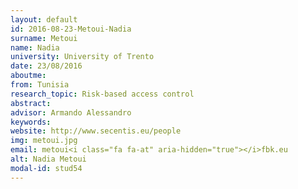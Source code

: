 ```yaml
---
layout: default 
id: 2016-08-23-Metoui-Nadia
surname: Metoui
name: Nadia
university: University of Trento
date: 23/08/2016
aboutme: 
from: Tunisia
research_topic: Risk-based access control
abstract: 
advisor: Armando Alessandro
keywords: 
website: http://www.secentis.eu/people
img: metoui.jpg
email: metoui<i class="fa fa-at" aria-hidden="true"></i>fbk.eu
alt: Nadia Metoui
modal-id: stud54
---
```

